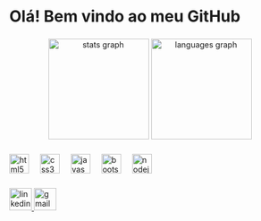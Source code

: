<h1 align="left">Olá! Bem vindo ao meu GitHub</h1>

###

<div align="center">
  <img src="https://github-readme-stats.vercel.app/api?username=lleandrogon&hide_title=false&hide_rank=false&show_icons=true&include_all_commits=true&count_private=true&disable_animations=false&theme=chartreuse-dark&locale=en&hide_border=false&order=1" height="180" alt="stats graph"  />
  <img src="https://github-readme-stats.vercel.app/api/top-langs?username=lleandrogon&locale=en&hide_title=false&layout=compact&card_width=320&langs_count=6&theme=chartreuse-dark&hide_border=false&order=2" height="180" alt="languages graph"  />
</div>

###

<div align="left">
  <img src="https://cdn.jsdelivr.net/gh/devicons/devicon/icons/html5/html5-original.svg" height="35" alt="html5 logo"  />
  <img width="12" />
  <img src="https://cdn.jsdelivr.net/gh/devicons/devicon/icons/css3/css3-original.svg" height="35" alt="css3 logo"  />
  <img width="12" />
  <img src="https://cdn.jsdelivr.net/gh/devicons/devicon/icons/javascript/javascript-original.svg" height="35" alt="javascript logo"  />
  <img width="12" />
  <img src="https://skillicons.dev/icons?i=bootstrap" height="35" alt="bootstrap logo"  />
  <img width="12" />
  <img src="https://cdn.simpleicons.org/nodedotjs/339933" height="35" alt="nodejs logo"  />
</div>

###

<div align="left">
  <a href="https://www.linkedin.com/in/leandro-gon%C3%A7alves-cris%C3%B3stomo-9936422b0/" target="_blank">
    <img src="https://img.shields.io/static/v1?message=LinkedIn&logo=linkedin&label=&color=0077B5&logoColor=white&labelColor=&style=for-the-badge" height="40" alt="linkedin logo"  />
  </a>
  <a href="lleandrogon2004@gmail.com" target="_blank">
    <img src="https://img.shields.io/static/v1?message=Gmail&logo=gmail&label=&color=D14836&logoColor=white&labelColor=&style=for-the-badge" height="40" alt="gmail logo"  />
  </a>
</div>

###
